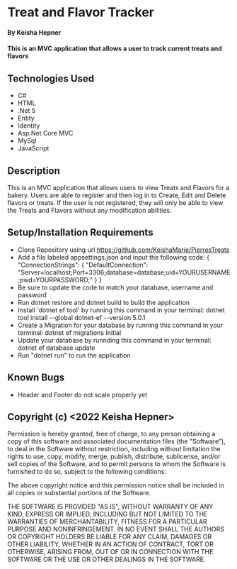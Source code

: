 # Treat and Flavor Tracker

#### By Keisha Hepner

#### This is an MVC application that allows a user to track current treats and flavors

## Technologies Used

* C#
* HTML
* .Net 5
* Entity
* Identity
* Asp.Net Core MVC
* MySql
* JavaScript

## Description

This is an MVC application that allows users to view Treats and Flavors for a bakery. Users are able to register and then log in to Create, Edit and Delete flavors or treats. If the user is not registered, they will only be able to view the Treats and Flavors without any modification abilities.

## Setup/Installation Requirements

* Clone Repository using url https://github.com/KeishaMarie/PierresTreats
* Add a file labeled appsettings.json and input the following code:
{
"ConnectionStrings": {
"DefaultConnection": "Server=localhost;Port=3306;database=database;uid=YOURUSERNAME;pwd=YOURPASSWORD;"
}
}
* Be sure to update the code to match your database, username and password
* Run dotnet restore and dotnet build to build the application
* Install 'dotnet ef tool' by running this command in your terminal: dotnet tool install --global dotnet-ef --version 5.0.1
* Create a Migration for your database by running this command in your terminal: dotnet ef migrations Initial
* Update your database by runnding this command in your terminal: dotnet ef database update
* Run "dotnet run" to run the application

## Known Bugs

* Header and Footer do not scale properly yet

## Copyright (c) <2022 Keisha Hepner>
Permission is hereby granted, free of charge, to any person obtaining a copy of this software and associated documentation files (the "Software"), to deal in the Software without restriction, including without limitation the rights to use, copy, modify, merge, publish, distribute, sublicense, and/or sell copies of the Software, and to permit persons to whom the Software is furnished to do so, subject to the following conditions:

The above copyright notice and this permission notice shall be included in all copies or substantial portions of the Software.

THE SOFTWARE IS PROVIDED "AS IS", WITHOUT WARRANTY OF ANY KIND, EXPRESS OR IMPLIED, INCLUDING BUT NOT LIMITED TO THE WARRANTIES OF MERCHANTABILITY, FITNESS FOR A PARTICULAR PURPOSE AND NONINFRINGEMENT. IN NO EVENT SHALL THE AUTHORS OR COPYRIGHT HOLDERS BE LIABLE FOR ANY CLAIM, DAMAGES OR OTHER LIABILITY, WHETHER IN AN ACTION OF CONTRACT, TORT OR OTHERWISE, ARISING FROM, OUT OF OR IN CONNECTION WITH THE SOFTWARE OR THE USE OR OTHER DEALINGS IN THE SOFTWARE.

